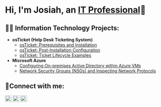 <h1>Hi, I'm Josiah, an <a href="https://linkedin.com/in/josiah-shiel-1499b5b3
">IT Professional</a>👋</h1>

<h2>👨‍💻 Information Technology Projects:</h2>

- <b>osTicket (Help Desk Ticketing System)</b>
  - [osTicket: Prerequisites and Installation](https://github.com/josiahshiel/osticket-prereqs)
  - [osTicket: Post-Installation Configuration](https://github.com/josiahshiel/osticket-post-install)
  - [osTicket: Ticket Lifecycle Examples](https://github.com/josiahshiel/ticket-lifecycle)
- <b>Microsoft Azure</b>
  - [Configuring On-premises Active Directory within Azure VMs](https://github.com/josiahshiel/configure-ad)
  - [Network Security Groups (NSGs) and Inspecting Network Protocols](https://github.com/josiahshiel/azure-network-protocols)

<h2>🤳Connect with me:</h2>

[<img align="left" alt="Josh | Twitter" width="22px" src="https://cdn.jsdelivr.net/npm/simple-icons@v3/icons/twitter.svg" />][twitter]
[<img align="left" alt="Josh | LinkedIn" width="22px" src="https://cdn.jsdelivr.net/npm/simple-icons@v3/icons/linkedin.svg" />][linkedin]
[<img align="left" alt="Josh | Instagram" width="22px" src="https://cdn.jsdelivr.net/npm/simple-icons@v3/icons/instagram.svg" />][instagram]

[twitter]: https://twitter.com/Josh
[instagram]: https://www.instagram.com/Josh
[linkedin]: https://linkedin.com/in/Josh

